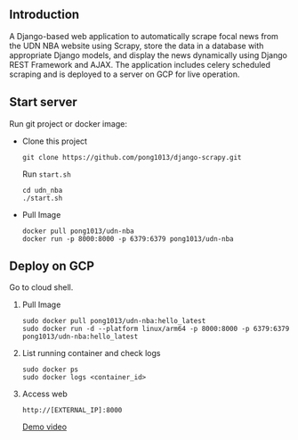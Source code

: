 ## Introduction

A Django-based web application to automatically scrape focal news from the UDN NBA website using Scrapy, store the data in a database with appropriate Django models, and display the news dynamically using Django REST Framework and AJAX. The application includes celery scheduled scraping and is deployed to a server on GCP for live operation.

## Start server

Run git project or docker image:

- Clone this project
    
    ```shell
    git clone https://github.com/pong1013/django-scrapy.git
    ```
    
    Run `start.sh`
    
    ```shell
    cd udn_nba
    ./start.sh
    ```
    
- Pull Image
    
    ```shell
    docker pull pong1013/udn-nba
    docker run -p 8000:8000 -p 6379:6379 pong1013/udn-nba
    ```
## Deploy on GCP
Go to cloud shell.
1. Pull Image
    ```shell
    sudo docker pull pong1013/udn-nba:hello_latest
    sudo docker run -d --platform linux/arm64 -p 8000:8000 -p 6379:6379 pong1013/udn-nba:hello_latest
    ```
2. List running container and check logs
    ```shell
    sudo docker ps
    sudo docker logs <container_id>
    ```
3. Access web
    ```shell
    http://[EXTERNAL_IP]:8000
    ```
    [Demo video](https://drive.google.com/file/d/1PwxEXjzfb9MtCpBypuNRhSzT1l_Mt8Xr/view?usp=drive_link)
